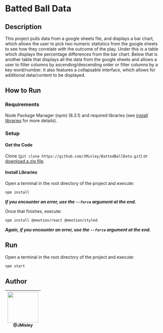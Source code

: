 # Batted Ball Data

## Description

This project pulls data from a google sheets file, and displays a bar chart, which allows the user to pick two numeric statistics from the google sheets to see how they correlate with the outcome of the play. Under this is a table which displays the percentage differences from the bar chart. Below that is another table that displays all the data from the google sheets and allows a user to filter columns by ascending/descending order or filter columns by a key word/number. It also features a collapsable interface, which allows for additional data/content to be displayed.

## How to Run

### Requirements

Node Package Manager (npm) (8.3.1) and required libraries (see [install libraries](#install-libraries) for more details).

### Setup

#### Get the Code

Clone (`git clone https://github.com/JMisley/BattedBallData.git`) or [download a zip file](https://github.com/JMisley/BattedBallData/archive/refs/heads/master.zip).

#### Install Libraries

Open a terminal in the root directory of the project and execute: 

```bash
npm install
```
***If you encounter an error, use the ```--force``` argument at the end.***

Once that finishes, execute:

```bash
npm install @emotion/react @emotion/styled
```
***Again, if you encounter an error, use the ```--force``` argument at the end.***

## Run 

Open a terminal in the root directory of the project and execute: 

```bash
npm start
```
## Author

| [<img src="https://avatars.githubusercontent.com/u/89669123?v=4" width="100"><br><sub>@JMisley</sub>](https://github.com/JMisley) |
|:----:|
